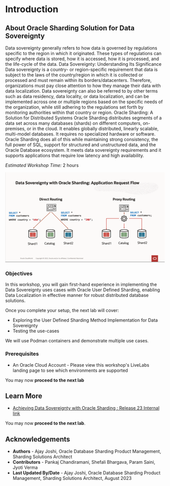 # Introduction

## About Oracle Sharding Solution for Data Sovereignty

Data sovereignty generally refers to how data is governed by regulations specific to the region in which it originated. These types of regulations can specify where data is stored, how it is accessed, how it is processed, and the life-cycle of the data.
Data Sovereignty: Understanding Its Significance
Data sovereignty is a country- or region-specific requirement that data is subject to the laws of the country/region in which it is collected or processed and must remain within its borders/datacenters. Therefore, organizations must pay close attention to how they manage their data with data localization.
Data sovereignty can also be referred to by other terms such as data residency, data locality, or data localization, and can be implemented across one or multiple regions based on the specific needs of the organization, while still adhering to the regulations set forth by monitoring authorities within that country or region.
Oracle Sharding: A Solution for Distributed Systems
Oracle Sharding distributes segments of a data set across many databases (shards) on different computers, on-premises, or in the cloud. It enables globally distributed, linearly scalable, multi-model databases. It requires no specialized hardware or software.
Oracle Sharding does all of this while maintaining strong consistency, the full power of SQL, support for structured and unstructured data, and the Oracle Database ecosystem. It meets data sovereignty requirements and it supports applications that require low latency and high availability.

*Estimated Workshop Time:*  2 hours

![Data Sovereignty with Oracle Sharding introduction](images/uds_intro_request_flow.png " ")

### Objectives

In this workshop, you will gain first-hand experience in implementing the Data Sovereignty uses cases with Oracle User Defined Sharding, enabling Data Localization in effective manner for robust distributed database solutions.

Once you complete your setup, the next lab will cover:

- Exploring the User Defined Sharding Method Implementation for Data Sovereignty
- Testing the use-cases


We will use Podman containers and demonstrate multiple use cases.

### Prerequisites

- An Oracle Cloud Account - Please view this workshop's LiveLabs landing page to see which environments are supported


You may now **proceed to the next lab**

## Learn More

- [Achieving Data Sovereignty with Oracle Sharding : Release 23 Internal link](https://docs.oracle.com/en/database/oracle/oracle-database/21/shard/achieving-data-sovereignty-oracle-sharding1.html#GUID-4AA1D64A-F89B-462A-BA4E-F04038665999)

You may now **proceed to the next lab**.

## Acknowledgements

* **Authors** - Ajay Joshi, Oracle Database Sharding Product Management, Sharding Solutions Architect
* **Contributors** - Pankaj Chandiramani, Shefali Bhargava, Param Saini, Jyoti Verma
* **Last Updated By/Date** - Ajay Joshi, Oracle Database Sharding Product Management, Sharding Solutions Architect, August 2023

